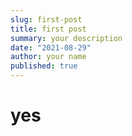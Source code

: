 ```yaml
---
slug: first-post
title: first post
summary: your description
date: "2021-08-29"
author: your name
published: true
---
```


<h1>yes</h1>